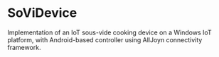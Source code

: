 # SoViDevice
Implementation of an IoT sous-vide cooking device on a Windows IoT platform, with Android-based controller using AllJoyn connectivity framework.

